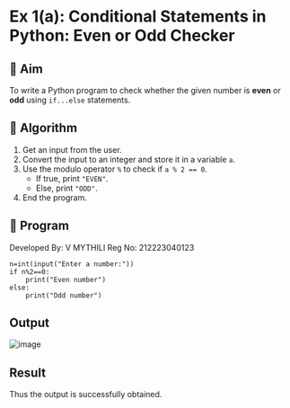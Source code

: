 # Ex 1(a): Conditional Statements in Python: Even or Odd Checker

## 🎯 Aim
To write a Python program to check whether the given number is **even** or **odd** using `if...else` statements.

## 🧠 Algorithm
1. Get an input from the user.
2. Convert the input to an integer and store it in a variable `a`.
3. Use the modulo operator `%` to check if `a % 2 == 0`.
   - If true, print `"EVEN"`.
   - Else, print `"ODD"`.
4. End the program.

## 🧾 Program
Developed By: V MYTHILI
Reg No: 212223040123
```
n=int(input("Enter a number:"))
if n%2==0:
    print("Even number")
else:
    print("Odd number")
```

## Output

![image](https://github.com/user-attachments/assets/0b44b69b-beeb-4e5f-b0a2-231268513408)


## Result
Thus the output is successfully obtained.
